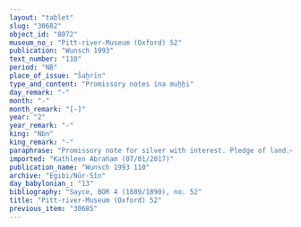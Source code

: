 ```yaml
---
layout: "tablet"
slug: "30682"
object_id: "8072"
museum_no_: "Pitt-river-Museum (Oxford) 52"
publication: "Wunsch 1993"
text_number: "110"
period: "NB"
place_of_issue: "Šaḫrīn"
type_and_content: "Promissory notes ina muẖẖi"
day_remark: "-"
month: "-"
month_remark: "[-]"
year: "2"
year_remark: "-"
king: "Nbn"
king_remark: "-"
paraphrase: "Promissory note for silver with interest. Pledge of land.<br /> <strong>B<sub>1</sub></strong> and his mother (<strong><sup>f</sup>B<sub>2</sub></strong>) owe 5 shekels of silver to <strong>A</strong>, to be delivered in Addar (XII) with interest. The debtors&#39; upper field (<em>eqlu elēnu</em>) next to <strong>C</strong>&#39;s plot of land, and his lower field (<em>eqlu &scaron;upālu</em>) bordering (<em>miṣru</em>) the<em> abarakku</em>&#39;s plot of land and planted, partly with date palms (<em>bīt gi&scaron;immarē</em>) and partly with grain (<em>p&icirc; &scaron;ulpi</em>) are pledged to the creditor until the debt is fully repaid. The (indebted) silver is that which ... [broken off]. There are additional promissory notes for which fields had been pledged but the details are lost in the broken passages at the end of the tablet. Names of 3 witnesses and the scribe: Bēl-iddin/Bēl-upahhir//Dābibi.<br /> <br /> <strong>A</strong> = Iddin-Marduk/Iqī&scaron;āya//Nūr-S&icirc;n; <strong>B<sub>1</sub></strong> = Nab&ucirc;-aplu-iddin/&Scaron;umu-iddin; <strong><sup>f</sup>B<sub>2</sub></strong> = <sup>f</sup>Bāba-eṭrat/&Scaron;ama&scaron;-"
imported: "Kathleen Abraham (07/01/2017)"
publication_name: "Wunsch 1993 110"
archive: "Egibi/Nūr-Sîn"
day_babylonian_: "13"
bibliography: "Sayce, BOR 4 (1889/1890), no. 52"
title: "Pitt-river-Museum (Oxford) 52"
previous_item: "30685"
---
```

